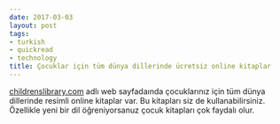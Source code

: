 ```yaml
---
date: 2017-03-03
layout: post
tags:
- turkish
- quickread
- technology
title: Çocuklar için tüm dünya dillerinde ücretsiz online kitaplar
---
```


[childrenslibrary.com](http://www.childrenslibrary.org/icdl/AdvancedSearchCategory?selIds=12&viewIds=3&rnum=1&text=&lang=English&location=everywhere&match=all&ilangcode=en&ilang=English&view=cover&sort=title&pgct=36) adlı web sayfadaında çocuklarınız için tüm dünya dillerinde resimli online kitaplar var. Bu kitapları siz de kullanabilirsiniz. Özellikle yeni bir dil öğreniyorsanuz çocuk kitapları çok faydalı olur.
